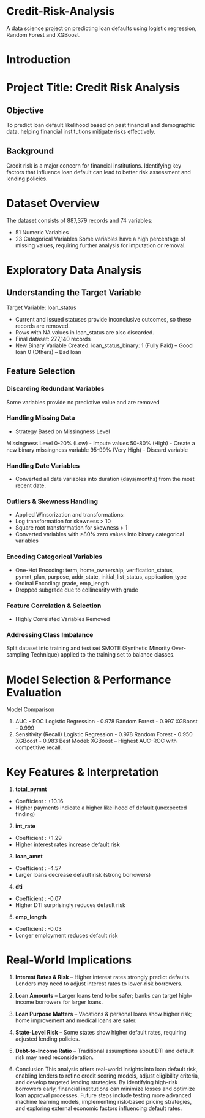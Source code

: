 # Credit-Risk-Analysis
A data science project on predicting loan defaults using logistic regression, Random Forest and XGBoost.
# Introduction

# Project Title: Credit Risk Analysis

## Objective
To predict loan default likelihood based on past financial and demographic data, helping financial institutions mitigate risks effectively.
## Background
Credit risk is a major concern for financial institutions. Identifying key factors that influence loan default can lead to better risk assessment and lending policies.

# Dataset Overview
The dataset consists of 887,379 records and 74 variables:
* 51 Numeric Variables
* 23 Categorical Variables
Some variables have a high percentage of missing values, requiring further analysis for imputation or removal.

# Exploratory Data Analysis
## Understanding the Target Variable
Target Variable: loan_status
- Current and Issued statuses provide inconclusive outcomes, so these records are removed.
- Rows with NA values in loan_status are also discarded.
- Final dataset: 277,140 records
- New Binary Variable Created:
loan_status_binary:
1 (Fully Paid) – Good loan
0 (Others) – Bad loan
## Feature Selection
### Discarding Redundant Variables
Some variables provide no predictive value and are removed
### Handling Missing Data
- Strategy Based on Missingness Level

Missingness Level
0-20% (Low) - Impute values
50-80% (High) - Create a new binary missingness variable
95-99% (Very High) - Discard variable
### Handling Date Variables
* Converted all date variables into duration (days/months) from the most recent date.
### Outliers & Skewness Handling
- Applied Winsorization and transformations:
- Log transformation for skewness > 10
- Square root transformation for skewness > 1
- Converted variables with >80% zero values into binary categorical variables
### Encoding Categorical Variables
- One-Hot Encoding: term, home_ownership, verification_status, pymnt_plan, purpose, addr_state, initial_list_status, application_type
- Ordinal Encoding: grade, emp_length
- Dropped subgrade due to collinearity with grade
### Feature Correlation & Selection
- Highly Correlated Variables Removed
### Addressing Class Imbalance
Split dataset into training and test set
SMOTE (Synthetic Minority Over-sampling Technique) applied to the training set to balance classes.

# Model Selection & Performance Evaluation
Model Comparison
1. AUC - ROC
Logistic Regression - 0.978
Random Forest - 0.997
XGBoost - 0.999
2. Sensitivity (Recall)
Logistic Regression - 0.978
Random Forest - 0.950
XGBoost - 0.983
Best Model: XGBoost – Highest AUC-ROC with competitive recall.

# Key Features & Interpretation
1. **total_pymnt**
* Coefficient : +10.16
* Higher payments indicate a higher likelihood of default (unexpected finding)
  
2. **int_rate**
* Coefficient : +1.29
* Higher interest rates increase default risk
  
3. **loan_amnt**
* Coefficient : -4.57
* Larger loans decrease default risk (strong borrowers)
  
4. **dti**
* Coefficient : -0.07
* Higher DTI surprisingly reduces default risk
  
5. **emp_length**
* Coefficient : -0.03
* Longer employment reduces default risk

# Real-World Implications
1. **Interest Rates & Risk** – Higher interest rates strongly predict defaults. Lenders may need to adjust interest rates to lower-risk borrowers.

2. **Loan Amounts** – Larger loans tend to be safer; banks can target high-income borrowers for larger loans.

3. **Loan Purpose Matters** – Vacations & personal loans show higher risk; home improvement and medical loans are safer.

4. **State-Level Risk** – Some states show higher default rates, requiring adjusted lending policies.

5. **Debt-to-Income Ratio** – Traditional assumptions about DTI and default risk may need reconsideration.

6. Conclusion
This analysis offers real-world insights into loan default risk, enabling lenders to refine credit scoring models, adjust eligibility criteria, and develop targeted lending strategies. By identifying high-risk borrowers early, financial institutions can minimize losses and optimize loan approval processes. Future steps include testing more advanced machine learning models, implementing risk-based pricing strategies, and exploring external economic factors influencing default rates.

